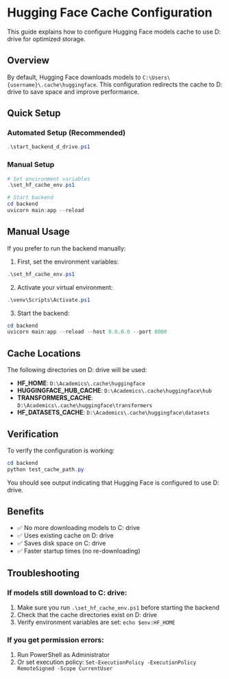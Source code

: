 # Hugging Face Cache Configuration

This guide explains how to configure Hugging Face models cache to use D: drive for optimized storage.

## Overview

By default, Hugging Face downloads models to `C:\Users\{username}\.cache\huggingface`. This configuration redirects the cache to D: drive to save space and improve performance.

## Quick Setup

### Automated Setup (Recommended)
```powershell
.\start_backend_d_drive.ps1
```

### Manual Setup
```powershell
# Set environment variables
.\set_hf_cache_env.ps1

# Start backend
cd backend
uvicorn main:app --reload
```

## Manual Usage

If you prefer to run the backend manually:

1. First, set the environment variables:
```powershell
.\set_hf_cache_env.ps1
```

2. Activate your virtual environment:
```powershell
.\venv\Scripts\Activate.ps1
```

3. Start the backend:
```powershell
cd backend
uvicorn main:app --reload --host 0.0.0.0 --port 8000
```

## Cache Locations
The following directories on D: drive will be used:
- **HF_HOME**: `D:\Academics\.cache\huggingface`
- **HUGGINGFACE_HUB_CACHE**: `D:\Academics\.cache\huggingface\hub`
- **TRANSFORMERS_CACHE**: `D:\Academics\.cache\huggingface\transformers`
- **HF_DATASETS_CACHE**: `D:\Academics\.cache\huggingface\datasets`

## Verification
To verify the configuration is working:

```powershell
cd backend
python test_cache_path.py
```

You should see output indicating that Hugging Face is configured to use D: drive.

## Benefits
- ✅ No more downloading models to C: drive
- ✅ Uses existing cache on D: drive
- ✅ Saves disk space on C: drive
- ✅ Faster startup times (no re-downloading)

## Troubleshooting

### If models still download to C: drive:
1. Make sure you run `.\set_hf_cache_env.ps1` before starting the backend
2. Check that the cache directories exist on D: drive
3. Verify environment variables are set: `echo $env:HF_HOME`

### If you get permission errors:
1. Run PowerShell as Administrator
2. Or set execution policy: `Set-ExecutionPolicy -ExecutionPolicy RemoteSigned -Scope CurrentUser`

